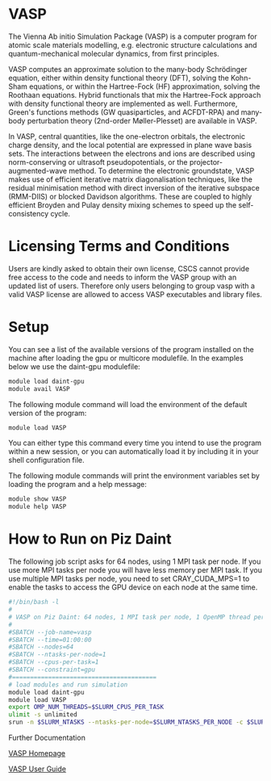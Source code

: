 # VASP

The Vienna Ab initio Simulation Package (VASP) is a computer program for atomic scale materials modelling, e.g. electronic structure calculations and quantum-mechanical molecular dynamics, from first principles.

VASP computes an approximate solution to the many-body Schrödinger equation, either within density functional theory (DFT), solving the Kohn-Sham equations, or within the Hartree-Fock (HF) approximation, solving the Roothaan equations. Hybrid functionals that mix the Hartree-Fock approach with density functional theory are implemented as well. Furthermore, Green's functions methods (GW quasiparticles, and ACFDT-RPA) and many-body perturbation theory (2nd-order Møller-Plesset) are available in VASP.

In VASP, central quantities, like the one-electron orbitals, the electronic charge density, and the local potential are expressed in plane wave basis sets. The interactions between the electrons and ions are described using norm-conserving or ultrasoft pseudopotentials, or the projector-augmented-wave method. To determine the electronic groundstate, VASP makes use of efficient iterative matrix diagonalisation techniques, like the residual minimisation method with direct inversion of the iterative subspace (RMM-DIIS) or blocked Davidson algorithms. These are coupled to highly efficient Broyden and Pulay density mixing schemes to speed up the self-consistency cycle.

# Licensing Terms and Conditions

Users are kindly asked to obtain their own license, CSCS cannot provide free access to the code and needs to inform the VASP group with an updated list of users. Therefore only users belonging to group vasp with a valid VASP license are allowed to access VASP executables and library files.

# Setup

You can see a list of the available versions of the program installed on the machine after loading the gpu or multicore modulefile. In the examples below we use the daint-gpu modulefile:
```bash
module load daint-gpu
module avail VASP
```

The following module command will load the environment of the default version of the program:
```bash
module load VASP
```

You can either type this command every time you intend to use the program within a new session, or you can automatically load it by including it in your shell configuration file.

The following module commands will print the environment variables set by loading the program and a help message:
```bash
module show VASP
module help VASP
```

# How to Run on Piz Daint

The following job script asks for 64 nodes, using 1 MPI task per node. If you use more MPI tasks per node you will have less memory per MPI task. If you use multiple MPI tasks per node, you need to set CRAY_CUDA_MPS=1 to enable the tasks to access the GPU device on each node at the same time.

```bash
#!/bin/bash -l
#
# VASP on Piz Daint: 64 nodes, 1 MPI task per node, 1 OpenMP thread per task
#
#SBATCH --job-name=vasp
#SBATCH --time=01:00:00
#SBATCH --nodes=64
#SBATCH --ntasks-per-node=1
#SBATCH --cpus-per-task=1
#SBATCH --constraint=gpu
#========================================
# load modules and run simulation
module load daint-gpu
module load VASP
export OMP_NUM_THREADS=$SLURM_CPUS_PER_TASK
ulimit -s unlimited
srun -n $SLURM_NTASKS --ntasks-per-node=$SLURM_NTASKS_PER_NODE -c $SLURM_CPUS_PER_TASK vasp_std
```

Further Documentation

[VASP Homepage](http://www.vasp.at)

[VASP User Guide](http://cms.mpi.univie.ac.at/vasp/vasp/vasp.html)

